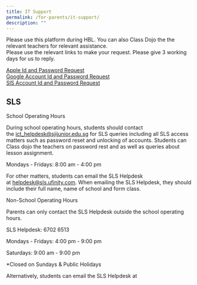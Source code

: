 ```yaml
---
title: IT Support
permalink: /for-parents/it-support/
description: ""
---
```

Please use this platform during HBL. You can also Class Dojo the the relevant teachers for relevant assistance.   
Please use the relevant links to make your request. Please give 3 working days for us to reply. 

  
[Apple Id and Password Request  
](https://forms.gle/jAbPxj67ELytT9ke6)[Google Account Id and Password Request  
](https://forms.gle/mW4KW9L23UT5WHKt9)[SlS Account Id and Password Request](https://forms.gle/yryBsPWcBrF3NqV66)

## SLS 


School Operating Hours

During school operating hours, students should contact the [ict\_helpdesk@sjijunior.edu.sg](mailto:ict_helpdesk@sjijunior.edu.sg) for SLS queries including all SLS access matters such as password reset and unlocking of accounts. Students can Class dojo the teachers on password rest and as well as queries about lesson assignment.

Mondays - Fridays: 8:00 am - 4:00 pm

For other matters, students can email the SLS Helpdesk at [helpdesk@sls.ufinity.com](mailto:helpdesk@sls.ufinity.com). When emailing the SLS Helpdesk, they should include their full name, name of school and form class.

Non-School Operating Hours

Parents can only contact the SLS Helpdesk outside the school operating hours.

SLS Helpdesk: 6702 6513

Mondays - Fridays: 4:00 pm - 9:00 pm

Saturdays: 9:00 am - 9:00 pm

\*Closed on Sundays & Public Holidays

Alternatively, students can email the SLS Helpdesk at